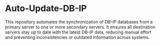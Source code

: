 # Auto-Update-DB-IP
This repository automates the synchronization of DB-IP databases from a primary server to one or more secondary servers. It ensures all destination servers stay up to date with the latest DB-IP data, reducing manual effort and preventing inconsistencies or outdated information across systems.
